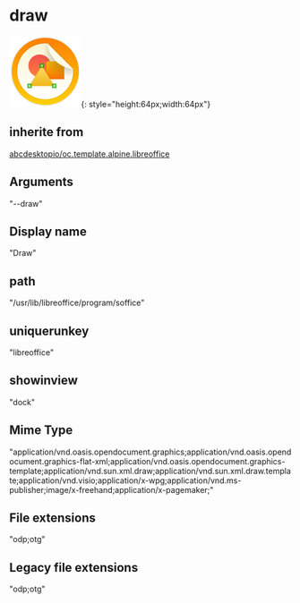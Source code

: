 # draw
![circle_libreoffice_draw.svg](/applications/icons/circle_libreoffice_draw.svg){: style="height:64px;width:64px"}
## inherite from
[abcdesktopio/oc.template.alpine.libreoffice](abcdesktopio/oc.template.alpine.libreoffice.md)
## Arguments
"--draw"
## Display name
"Draw"
## path
"/usr/lib/libreoffice/program/soffice"
## uniquerunkey
"libreoffice"
## showinview
"dock"
## Mime Type
"application/vnd.oasis.opendocument.graphics;application/vnd.oasis.opendocument.graphics-flat-xml;application/vnd.oasis.opendocument.graphics-template;application/vnd.sun.xml.draw;application/vnd.sun.xml.draw.template;application/vnd.visio;application/x-wpg;application/vnd.ms-publisher;image/x-freehand;application/x-pagemaker;"
## File extensions
"odp;otg"
## Legacy file extensions
"odp;otg"
